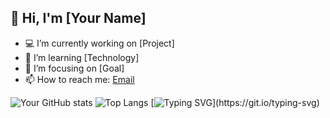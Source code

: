 ## 👋 Hi, I'm [Your Name]
- 💻 I’m currently working on [Project]
- 🌱 I’m learning [Technology]
- 🎯 I’m focusing on [Goal]
- 📫 How to reach me: [Email](mailto:yourname@email.com)

![Your GitHub stats](https://github-readme-stats.vercel.app/api?username=yourusername&show_icons=true&theme=radical)
![Top Langs](https://github-readme-stats.vercel.app/api/top-langs/?username=yourusername&layout=compact&theme=radical)
[![Typing SVG](https://readme-typing-svg.demolab.com?font=Fira+Code&size=24&duration=2000&pause=1000&color=F75C7E&center=true&vCenter=true&width=435&lines=Welcome+to+my+profile!;I'm+a+Developer.;Love+to+Code+and+Learn!)](https://git.io/typing-svg)
